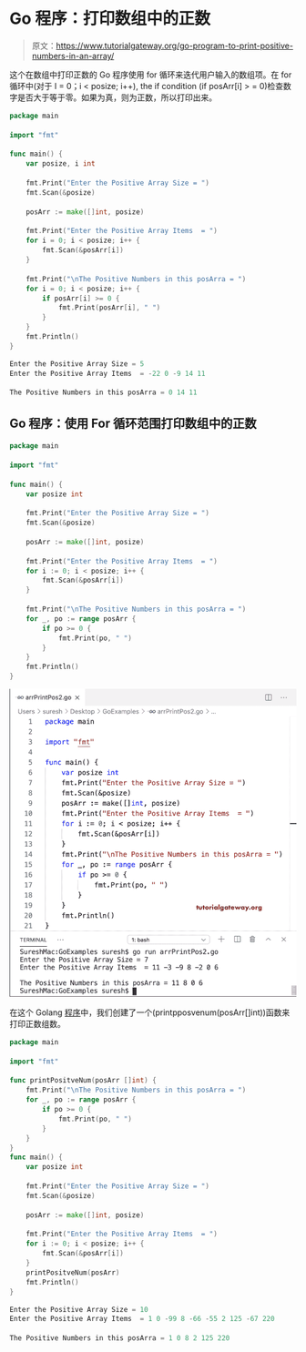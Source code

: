 # Go 程序：打印数组中的正数

> 原文：<https://www.tutorialgateway.org/go-program-to-print-positive-numbers-in-an-array/>

这个在数组中打印正数的 Go 程序使用 for 循环来迭代用户输入的数组项。在 for 循环中(对于 I = 0；i < posize; i++), the if condition (if posArr[i] > = 0)检查数字是否大于等于零。如果为真，则为正数，所以打印出来。

```go
package main

import "fmt"

func main() {
    var posize, i int

    fmt.Print("Enter the Positive Array Size = ")
    fmt.Scan(&posize)

    posArr := make([]int, posize)

    fmt.Print("Enter the Positive Array Items  = ")
    for i = 0; i < posize; i++ {
        fmt.Scan(&posArr[i])
    }

    fmt.Print("\nThe Positive Numbers in this posArra = ")
    for i = 0; i < posize; i++ {
        if posArr[i] >= 0 {
            fmt.Print(posArr[i], " ")
        }
    }
    fmt.Println()
}
```

```go
Enter the Positive Array Size = 5
Enter the Positive Array Items  = -22 0 -9 14 11

The Positive Numbers in this posArra = 0 14 11 
```

## Go 程序：使用 For 循环范围打印数组中的正数

```go
package main

import "fmt"

func main() {
    var posize int

    fmt.Print("Enter the Positive Array Size = ")
    fmt.Scan(&posize)

    posArr := make([]int, posize)

    fmt.Print("Enter the Positive Array Items  = ")
    for i := 0; i < posize; i++ {
        fmt.Scan(&posArr[i])
    }

    fmt.Print("\nThe Positive Numbers in this posArra = ")
    for _, po := range posArr {
        if po >= 0 {
            fmt.Print(po, " ")
        }
    }
    fmt.Println()
}
```

![Go program to Print Positive Numbers in an Array 2](img/83a455d6575d913d9cde4ae40368cf2c.png)

在这个 Golang [程序](https://www.tutorialgateway.org/go-programs/)中，我们创建了一个(printpposvenum(posArr[]int))函数来打印正数组数。

```go
package main

import "fmt"

func printPositveNum(posArr []int) {
    fmt.Print("\nThe Positive Numbers in this posArra = ")
    for _, po := range posArr {
        if po >= 0 {
            fmt.Print(po, " ")
        }
    }
}
func main() {
    var posize int

    fmt.Print("Enter the Positive Array Size = ")
    fmt.Scan(&posize)

    posArr := make([]int, posize)

    fmt.Print("Enter the Positive Array Items  = ")
    for i := 0; i < posize; i++ {
        fmt.Scan(&posArr[i])
    }
    printPositveNum(posArr)
    fmt.Println()
}
```

```go
Enter the Positive Array Size = 10
Enter the Positive Array Items  = 1 0 -99 8 -66 -55 2 125 -67 220

The Positive Numbers in this posArra = 1 0 8 2 125 220 
```